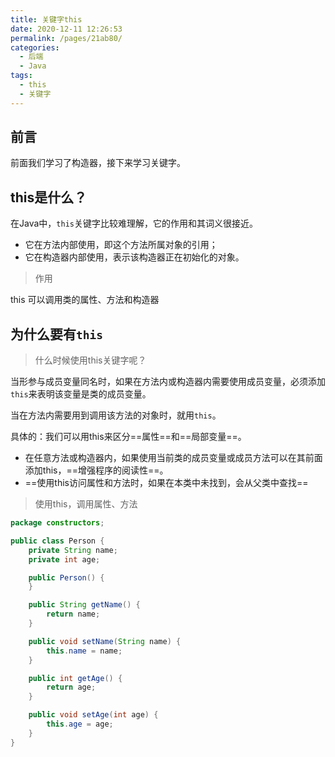 ```yaml
---
title: 关键字this
date: 2020-12-11 12:26:53
permalink: /pages/21ab80/
categories:
  - 后端
  - Java
tags:
  - this
  - 关键字
---
```




## 前言

前面我们学习了构造器，接下来学习关键字。

## this是什么？

在Java中，`this`关键字比较难理解，它的作用和其词义很接近。

- 它在方法内部使用，即这个方法所属对象的引用；
- 它在构造器内部使用，表示该构造器正在初始化的对象。



> 作用

this 可以调用类的属性、方法和构造器



## 为什么要有`this`

> 什么时候使用this关键字呢？

当形参与成员变量同名时，如果在方法内或构造器内需要使用成员变量，必须添加`this`来表明该变量是类的成员变量。

当在方法内需要用到调用该方法的对象时，就用`this`。

具体的：我们可以用this来区分==属性==和==局部变量==。

- 在任意方法或构造器内，如果使用当前类的成员变量或成员方法可以在其前面添加this，==增强程序的阅读性==。
- ==使用this访问属性和方法时，如果在本类中未找到，会从父类中查找==



> 使用this，调用属性、方法

```java
package constructors;

public class Person {
    private String name;
    private int age;

    public Person() {
    }

    public String getName() {
        return name;
    }

    public void setName(String name) {
        this.name = name;
    }

    public int getAge() {
        return age;
    }

    public void setAge(int age) {
        this.age = age;
    }
}
```

